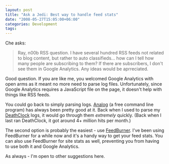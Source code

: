 ```yaml
---
layout: post
title: "Ask a Jedi: Best way to handle feed stats"
date: "2008-05-27T15:05:00+06:00"
categories: Development 
tags: 
---
```


Che asks:

<blockquote>
<p>
Ray, n00b RSS question. I have several hundred RSS feeds not related to blog content, but rather to auto classifieds... how can I tell how many people are subscribing to them? If there are subscribers, I don't see them in Google Analytics. Any ideas would be aprreciated.
</p>
</blockquote>

Good question. If you are like me, you welcomed Google Analytics with open arms as it meant no more need to parse log files. Unfortunately, since Google Analytics requires a JavaScript file on the page, it doesn't help with things like RSS feeds. 

You could go back to simply parsing logs. <a href="http://www.analog.cx/">Analog</a> (a free command line program) has always been pretty good at it. Back when I used to parse my <a href="http://www.deathclock.com">DeathClock</a> logs, it would go through them <i>extremely</i> quickly. (Back when I last ran DeathClock, it got around 4+ million hits per month.) 

The second option is probably the easiest - use <a href="http://www.feedburner.com">FeedBurner</a>. I've been using FeedBurner for a while now and it's a handy way to get your feed stats. You can also use FeedBurner for site stats as well, preventing you from having to use both it and Google Analytics.

As always - I'm open to other suggestions here.